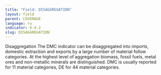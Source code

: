 ```yaml
---
title: "Field: DISAGGREGATION"
layout: field
parent: COVERAGE
language: ru
indicator: 8-4-2
slug: DISAGGREGATION
---
```

Disaggregation
The DMC indicator can be disaggregated into imports, domestic extraction and exports by a large number of material follow categories. At the highest level of aggregation biomass, fossil fuels, metal ores and non-metallic minerals are distinguished. DMC is usually reported for 11 material categories, DE for 44 material categories.